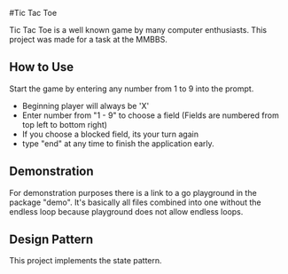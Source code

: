 #Tic Tac Toe

Tic Tac Toe is a well known game by many computer enthusiasts. This project was made for a task
at the MMBBS.

## How to Use

Start the game by entering any number from 1 to 9 into the prompt.

+ Beginning player will always be 'X'
+ Enter number from "1 - 9" to choose a field (Fields are numbered from top left to bottom right)
+ If you choose a blocked field, its your turn again
+ type "end" at any time to finish the application early.

## Demonstration

For demonstration purposes there is a link to a go playground in the package "demo".
It's basically all files combined into one without the endless loop because playground does not allow endless loops. 


## Design Pattern
This project implements the state pattern.